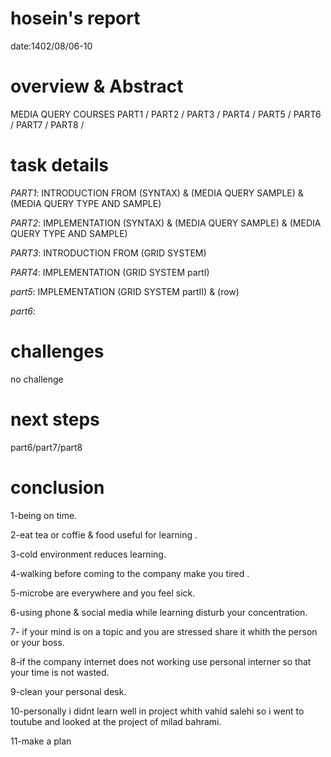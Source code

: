 # hosein's report
date:1402/08/06-10

# overview & Abstract
MEDIA QUERY COURSES
PART1
/
PART2
/
PART3
/
PART4
/
PART5
/
PART6
/
PART7
/
PART8 
/
# task details
 *PART1*: INTRODUCTION FROM (SYNTAX) & (MEDIA QUERY SAMPLE) & (MEDIA QUERY TYPE AND SAMPLE)


 *PART2*: IMPLEMENTATION (SYNTAX) & (MEDIA QUERY SAMPLE) & (MEDIA QUERY TYPE AND SAMPLE)
 

 *PART3*: INTRODUCTION FROM (GRID SYSTEM)
 

 *PART4*: IMPLEMENTATION (GRID SYSTEM partI)
 

 *part5*: IMPLEMENTATION (GRID SYSTEM partII) & (row)
 
 
 *part6*: 
# challenges
no challenge
# next steps
part6/part7/part8

# conclusion
1-being on time.

2-eat tea or coffie & food useful for learning .

3-cold environment reduces learning.

4-walking before coming to the company make you tired .

5-microbe are everywhere and you feel sick.

6-using phone & social media while learning disturb your concentration.

7- if your mind is on a topic and you are stressed share it whith the person or your boss.

8-if the company internet does not working use personal interner so that your time is not wasted.

9-clean your personal desk.

10-personally i didnt learn well in project whith vahid salehi so i went to toutube and looked at the project of milad bahrami.

11-make a plan
